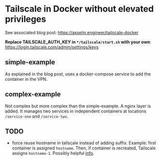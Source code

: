 # Tailscale in Docker without elevated privileges

See associated blog post: https://asselin.engineer/tailscale-docker

**Replace TAILSCALE_AUTH_KEY in `*/tailscale/start.sh` with your own**: https://login.tailscale.com/admin/settings/keys

## simple-example

As explained in the blog post, uses a docker-compose service to add the container in the VPN.

## complex-example

Not complex but more complex than the simple-example.
A nginx layer is added. It manages two services in independent containers at locations `/service-one` and `/service-two`.

## TODO

- force reuse hostname in tailscale instead of adding suffix. Example: first container is assigned `hostname`. Then, if container is recreated, Tailscale assigns `hostname-1`. Possibly helpful [info](https://tailscale.com/kb/1111/ephemeral-nodes/#can-i-create-an-ephemeral-node-without-an-auth-key).
